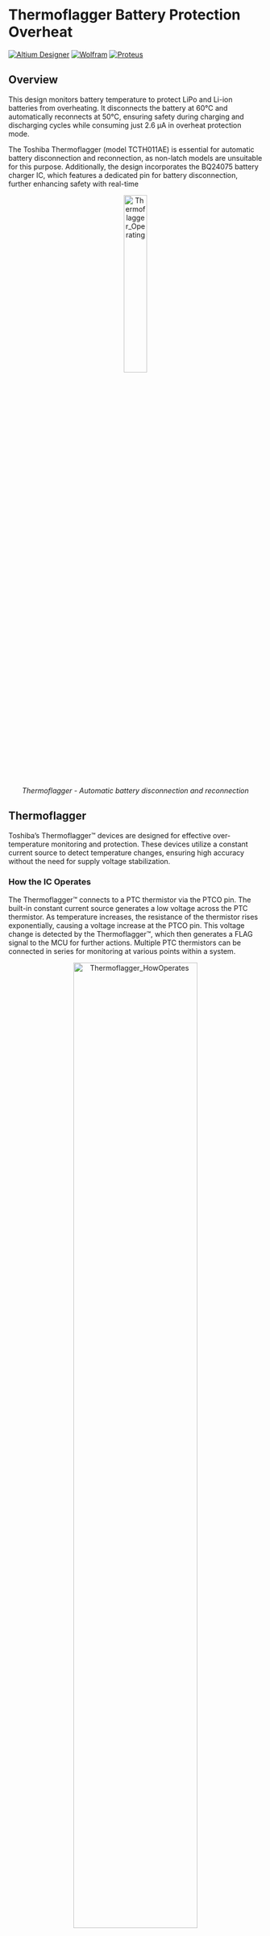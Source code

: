 # Thermoflagger Battery Protection Overheat
[![Altium Designer](https://img.shields.io/badge/Altium-24.0-blue.svg)](https://www.altium.com/)
[![Wolfram](https://img.shields.io/badge/Wolfram-12.0-red.svg)](https://www.wolfram.com/)
[![Proteus](https://img.shields.io/badge/Proteus-8.12-green.svg)](https://www.labcenter.com/)

## Overview

This design monitors battery temperature to protect LiPo and Li-ion batteries from overheating. It disconnects the battery at 60°C and automatically reconnects at 50°C, ensuring safety during charging and discharging cycles while consuming just 2.6 µA in overheat protection mode.

The Toshiba Thermoflagger (model TCTH011AE) is essential for automatic battery disconnection and reconnection, as non-latch models are unsuitable for this purpose. Additionally, the design incorporates the BQ24075 battery charger IC, which features a dedicated pin for battery disconnection, further enhancing safety with real-time

<p align="center">
  <img src="https://github.com/user-attachments/assets/10297e67-c70b-46b8-88ec-c31a11e35103" alt="Thermoflagger_Operating" width="30%">
  <br>
  <em>Thermoflagger - Automatic battery disconnection and reconnection </em>
</p>


## Thermoflagger

Toshiba’s Thermoflagger™ devices are designed for effective over-temperature monitoring and protection. These devices utilize a constant current source to detect temperature changes, ensuring high accuracy without the need for supply voltage stabilization.

### How the IC Operates
The Thermoflagger™ connects to a PTC thermistor via the PTCO pin. The built-in constant current source generates a low voltage across the PTC thermistor. As temperature increases, the resistance of the thermistor rises exponentially, causing a voltage increase at the PTCO pin. This voltage change is detected by the Thermoflagger™, which then generates a FLAG signal to the MCU for further actions. Multiple PTC thermistors can be connected in series for monitoring at various points within a system.

<p align="center">
  <img src="https://github.com/user-attachments/assets/63a7a22c-dd93-4368-9ddf-7ac18f51dbc4" alt="Thermoflagger_HowOperates" width="70%">
  <br>
  <em>How the Thermoflagger Operates</em>
</p>

### Features
- **High accuracy:** No supply voltage stabilization required.
- **Current source for temperature detection:** Efficient and reliable.

### Overheat Detection
The Thermoflagger™ provides a warning signal upon detecting a change in resistance in the PTC thermistor, indicating potential overheat conditions.

## BQ24075 Overview
The BQ24075 is part of the BQ2407x series of integrated Li-Ion linear chargers and system power path management devices, specifically designed for space-limited portable applications.

This device features **Battery Disconnect Function** with a SYSOFF input, ensuring that the battery can be disconnected safely when needed.

<p align="center">
  <img src="https://github.com/user-attachments/assets/3c1be43d-2115-4970-a679-217d54297f0e" alt="BQ24075_Circuit" width="45%">
  <br>
  <em>BQ24075 - Typical Application Circuit</em>
</p>

### Key Features
- **Dynamic Power Path Management (DPPM):** Allows the system to power while simultaneously and independently charging the battery.
- **Up to 1.5-A Charge Current:** Supports a maximum charge current of 1.5 A with a current monitoring output (ISET).
- **Programmable Input Current Limit:** Configurable up to 1.5 A for wall adapters, providing flexibility in charging options.
- **Safety Features:** Includes reverse current, short-circuit, and thermal protection for enhanced reliability.
- **NTC Thermistor Input:** Integrates with NTC thermistors for temperature monitoring, ensuring safe operation during charging cycles.

## Analysis for Adapting the Thermoflagger

### Replacing PTC with NTC
Most PTC thermistors I found have a reference resistance (double of R25) at 80°C or higher. We need a significant difference in resistivity between a normal operating temperature of 25°C and 60°C. Therefore, PTC thermistors are ruled out, leaving us with NTC thermistors as the viable option.

<p align="center">
  <img src="https://github.com/user-attachments/assets/d20d8772-2c4a-4124-bb67-d352f92badf7" alt="double of R25" width="50%">
  <br>
  <em>PTC - Rref(Double of R25)</em>
</p>

**In theory, it is possible to replace PTC thermistors with NTC thermistors**, as the Thermoflagger operates based on a current source and a comparator with a reference of 0.5 V.

<p align="center">
  <img src="https://github.com/user-attachments/assets/0c9cbea9-79ae-4ac6-84d5-5ea60e52d53b" alt="NTC and PTC curves" width="65%">
  <br>
  <em>NTC and PTC curves</em>
</p>

Using a current of 1 µA, the total resistance required is 500 kΩ. We can also place a resistor in series with the NTC to adjust the activation threshold to the desired temperature, in our case, 60°C.


<p align="center">
  <table>
    <tr>
      <td align="center">
        <em>Normal state</em>
        <br>
        <br>
        <img src="https://github.com/user-attachments/assets/7334bba1-d35f-40ae-a5e2-e861aebfc0cf" alt="Thermoflagger_WithNTC_25C" width="90%">
        <br>
        <em>Thermoflagger at 25°C</em>
      </td>
       <td align="center">
        <em>Over temperature state</em>
        <br>
         <br>
        <img src="https://github.com/user-attachments/assets/68b5112b-2c24-479b-a50c-300bfb70c391" alt="Thermoflagger_WithNTC_60C" width="90%">
        <br>
        <em>Thermoflagger at 60°C</em>
      </td>
    </tr>
  </table>
</p>










